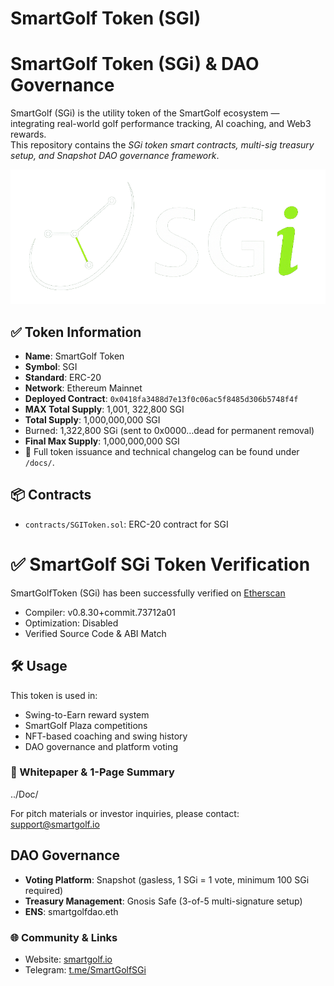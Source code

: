 # SmartGolf Token (SGI)

# SmartGolf Token (SGi) & DAO Governance

SmartGolf (SGi) is the utility token of the SmartGolf ecosystem — integrating real-world golf performance tracking, AI coaching, and Web3 rewards.  
This repository contains the *SGi token smart contracts, multi-sig treasury setup, and Snapshot DAO governance framework*.

![SGi Logo](images/logo/SGi-logo.png)

## ✅ Token Information

- **Name**: SmartGolf Token
- **Symbol**: SGI
- **Standard**: ERC-20
- **Network**: Ethereum Mainnet
- **Deployed Contract**: `0x0418fa3488d7e13f0c06ac5f8485d306b5748f4f`
- **MAX Total Supply**: 1,001, 322,800 SGI
- **Total Supply**: 1,000,000,000 SGI
- Burned: 1,322,800 SGi (sent to 0x0000…dead for permanent removal)
- **Final Max Supply**: 1,000,000,000 SGI
- 🧾 Full token issuance and technical changelog can be found under `/docs/`.

## 📦 Contracts

- `contracts/SGIToken.sol`: ERC-20 contract for SGI

# ✅ SmartGolf SGi Token Verification

SmartGolfToken (SGi) has been successfully verified on [Etherscan](https://etherscan.io/address/0x0418fa3488d7e13f0c06ac5f8485d306b5748f4f#code)  
- Compiler: v0.8.30+commit.73712a01  
- Optimization: Disabled  
- Verified Source Code & ABI Match  


## 🛠 Usage

This token is used in:
- Swing-to-Earn reward system
- SmartGolf Plaza competitions
- NFT-based coaching and swing history
- DAO governance and platform voting
  
### 📘 Whitepaper & 1-Page Summary
../Doc/

For pitch materials or investor inquiries, please contact: support@smartgolf.io


## DAO Governance

- **Voting Platform**: Snapshot (gasless, 1 SGi = 1 vote, minimum 100 SGi required)  
- **Treasury Management**: Gnosis Safe (3-of-5 multi-signature setup)  
- **ENS**: smartgolfdao.eth  


### 🌐 Community & Links

- Website: [smartgolf.io](https://smartgolf.io)
- Telegram: [t.me/SmartGolfSGi](https://t.me/SmartGolfSGi)
